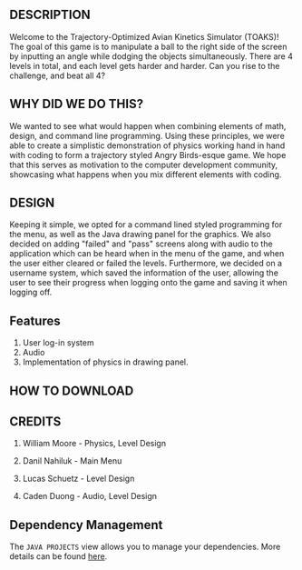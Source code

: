 ## DESCRIPTION
Welcome to the Trajectory-Optimized Avian Kinetics Simulator (TOAKS)! The goal of this game is to manipulate a ball to the right side of the screen by inputting an angle while dodging the objects simultaneously. There are 4 levels in total, and each level gets harder and harder. Can you rise to the challenge, and beat all 4?

## WHY DID WE DO THIS?
We wanted to see what would happen when combining elements of math, design, and command line programming. Using these principles, we were able to create a simplistic demonstration of physics working hand in hand with coding to form a trajectory styled Angry Birds-esque game. We hope that this serves as motivation to the computer development community, showcasing what happens when you mix different elements with coding.

## DESIGN
Keeping it simple, we opted for a command lined styled programming for the menu, as well as the Java drawing panel for the graphics. We also decided on adding "failed" and "pass" screens along with audio to the application which can be heard when in the menu of the game, and when the user either cleared or failed the levels. Furthermore, we decided on a username system, which saved the information of the user, allowing the user to see their progress when logging onto the game and saving it when logging off.  

## Features
1. User log-in system
2. Audio
3. Implementation of physics in drawing panel.

## HOW TO DOWNLOAD

## CREDITS 
1. William Moore - Physics, Level Design

2. Danil Nahiluk - Main Menu

3. Lucas Schuetz - Level Design

4. Caden Duong - Audio, Level Design

## Dependency Management

The `JAVA PROJECTS` view allows you to manage your dependencies. More details can be found [here](https://github.com/microsoft/vscode-java-dependency#manage-dependencies).
